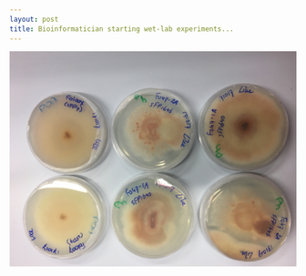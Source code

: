 ```yaml
---
layout: post
title: Bioinformatician starting wet-lab experiments...
---
```


<img src="https://github.com/LikeFokkens/LikeFokkens.github.io/blob/master/images/Ancestors_on_plate2.jpg"
     alt="Ancestors of experimental evolution study on plates"
/>
